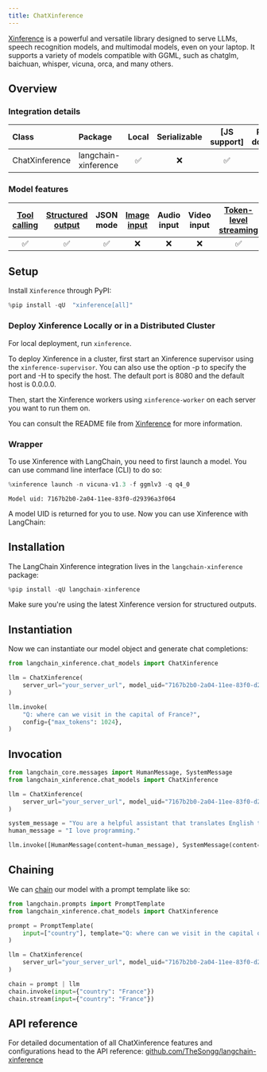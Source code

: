 ```yaml
---
title: ChatXinference
---
```


[Xinference](https://github.com/xorbitsai/inference) is a powerful and versatile library designed to serve LLMs,
speech recognition models, and multimodal models, even on your laptop. It supports a variety of models compatible with GGML, such as chatglm, baichuan, whisper, vicuna, orca, and many others.

## Overview

### Integration details

| Class | Package | Local | Serializable | [JS support] | Package downloads | Package latest |
| :--- | :--- | :---: | :---: |  :---: | :---: | :---: |
| ChatXinference| langchain-xinference | ✅ | ❌ | ✅ | ✅ | ✅ |

### Model features

| [Tool calling](/oss/how-to/tool_calling/) | [Structured output](/oss/how-to/structured_output/) | JSON mode | [Image input](/oss/how-to/multimodal_inputs/) | Audio input | Video input | [Token-level streaming](/oss/how-to/chat_streaming/) | Native async | [Token usage](/oss/how-to/chat_token_usage_tracking/) | [Logprobs](/oss/how-to/logprobs/) |
| :---: |:----------------------------------------------------:| :---: | :---: |  :---: | :---: | :---: | :---: | :---: | :---: |
| ✅ |                          ✅                           | ✅ | ❌ | ❌ | ❌ | ✅ | ✅ | ❌ | ❌ |

## Setup

Install `Xinference` through PyPI:

```python
%pip install -qU  "xinference[all]"
```

### Deploy Xinference Locally or in a Distributed Cluster

For local deployment, run `xinference`.

To deploy Xinference in a cluster, first start an Xinference supervisor using the `xinference-supervisor`. You can also use the option -p to specify the port and -H to specify the host. The default port is 8080 and the default host is 0.0.0.0.

Then, start the Xinference workers using `xinference-worker` on each server you want to run them on.

You can consult the README file from [Xinference](https://github.com/xorbitsai/inference) for more information.

### Wrapper

To use Xinference with LangChain, you need to first launch a model. You can use command line interface (CLI) to do so:

```python
%xinference launch -n vicuna-v1.3 -f ggmlv3 -q q4_0
```

```output
Model uid: 7167b2b0-2a04-11ee-83f0-d29396a3f064
```

A model UID is returned for you to use. Now you can use Xinference with LangChain:

## Installation

The LangChain Xinference integration lives in the `langchain-xinference` package:

```python
%pip install -qU langchain-xinference
```

Make sure you're using the latest Xinference version for structured outputs.

## Instantiation

Now we can instantiate our model object and generate chat completions:

```python
from langchain_xinference.chat_models import ChatXinference

llm = ChatXinference(
    server_url="your_server_url", model_uid="7167b2b0-2a04-11ee-83f0-d29396a3f064"
)

llm.invoke(
    "Q: where can we visit in the capital of France?",
    config={"max_tokens": 1024},
)
```

## Invocation

```python
from langchain_core.messages import HumanMessage, SystemMessage
from langchain_xinference.chat_models import ChatXinference

llm = ChatXinference(
    server_url="your_server_url", model_uid="7167b2b0-2a04-11ee-83f0-d29396a3f064"
)

system_message = "You are a helpful assistant that translates English to French. Translate the user sentence."
human_message = "I love programming."

llm.invoke([HumanMessage(content=human_message), SystemMessage(content=system_message)])
```

## Chaining

We can [chain](/oss/how-to/sequence/) our model with a prompt template like so:

```python
from langchain.prompts import PromptTemplate
from langchain_xinference.chat_models import ChatXinference

prompt = PromptTemplate(
    input=["country"], template="Q: where can we visit in the capital of {country}? A:"
)

llm = ChatXinference(
    server_url="your_server_url", model_uid="7167b2b0-2a04-11ee-83f0-d29396a3f064"
)

chain = prompt | llm
chain.invoke(input={"country": "France"})
chain.stream(input={"country": "France"})
```

## API reference

For detailed documentation of all ChatXinference features and configurations head to the API reference: [github.com/TheSongg/langchain-xinference](https://github.com/TheSongg/langchain-xinference)
